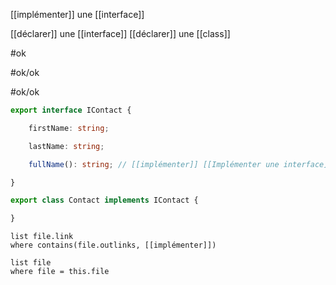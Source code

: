 [[implémenter]] une [[interface]]

[[déclarer]] une [[interface]]
[[déclarer]] une [[class]]

#ok

#ok/ok

#ok/ok 

```typescript
export interface IContact {

	firstName: string;

	lastName: string;

	fullName(): string; // [[implémenter]] [[Implémenter une interface]] #ok

}
```

```typescript
export class Contact implements IContact {

}
```

```dataview
list file.link
where contains(file.outlinks, [[implémenter]])
```

```dataview
list file
where file = this.file
```